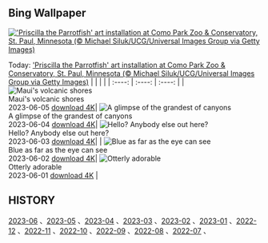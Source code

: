 ## Bing Wallpaper
[!['Priscilla the Parrotfish' art installation at Como Park Zoo & Conservatory, St. Paul, Minnesota (© Michael Siluk/UCG/Universal Images Group via Getty Images)](https://cn.bing.com/th?id=OHR.PlasticParrotfish_EN-US8059787303_UHD.jpg&w=1000)](https://cn.bing.com/th?id=OHR.PlasticParrotfish_EN-US8059787303_UHD.jpg&pid=hp&w=3840&h=2160&rs=1&c=4)

Today: ['Priscilla the Parrotfish' art installation at Como Park Zoo & Conservatory, St. Paul, Minnesota (© Michael Siluk/UCG/Universal Images Group via Getty Images)](https://cn.bing.com/th?id=OHR.PlasticParrotfish_EN-US8059787303_UHD.jpg&pid=hp&w=3840&h=2160&rs=1&c=4)
  |      |      |      |
| :----: | :----: | :----: |
| ![Maui's volcanic shores](https://cn.bing.com/th?id=OHR.MauiBeach_EN-US7999098369_UHD.jpg&pid=hp&w=384&h=216&rs=1&c=4) <br/> Maui's volcanic shores <br/> 2023-06-05  [download 4K](https://cn.bing.com/th?id=OHR.MauiBeach_EN-US7999098369_UHD.jpg&pid=hp&w=3840&h=2160&rs=1&c=4)| ![A glimpse of the grandest of canyons](https://cn.bing.com/th?id=OHR.SouthKaibabTrail_EN-US7932080032_UHD.jpg&pid=hp&w=384&h=216&rs=1&c=4) <br/> A glimpse of the grandest of canyons <br/> 2023-06-04  [download 4K](https://cn.bing.com/th?id=OHR.SouthKaibabTrail_EN-US7932080032_UHD.jpg&pid=hp&w=3840&h=2160&rs=1&c=4)| ![Hello? Anybody else out here?](https://cn.bing.com/th?id=OHR.GemsbokNamibia_EN-US7844189674_UHD.jpg&pid=hp&w=384&h=216&rs=1&c=4) <br/> Hello? Anybody else out here? <br/> 2023-06-03  [download 4K](https://cn.bing.com/th?id=OHR.GemsbokNamibia_EN-US7844189674_UHD.jpg&pid=hp&w=3840&h=2160&rs=1&c=4)|
| ![Blue as far as the eye can see](https://cn.bing.com/th?id=OHR.ReefAwareness_EN-US4807167780_UHD.jpg&pid=hp&w=384&h=216&rs=1&c=4) <br/> Blue as far as the eye can see <br/> 2023-06-02  [download 4K](https://cn.bing.com/th?id=OHR.ReefAwareness_EN-US4807167780_UHD.jpg&pid=hp&w=3840&h=2160&rs=1&c=4)| ![Otterly adorable](https://cn.bing.com/th?id=OHR.WorldOtterDay_EN-US4690332709_UHD.jpg&pid=hp&w=384&h=216&rs=1&c=4) <br/> Otterly adorable <br/> 2023-06-01  [download 4K](https://cn.bing.com/th?id=OHR.WorldOtterDay_EN-US4690332709_UHD.jpg&pid=hp&w=3840&h=2160&rs=1&c=4) |
  
  ## HISTORY
  [2023-06](https://github.com/Underglaze-Blue/bingwallpaper/tree/main/archive/2023-06/) 、[2023-05](https://github.com/Underglaze-Blue/bingwallpaper/tree/main/archive/2023-05/) 、[2023-04](https://github.com/Underglaze-Blue/bingwallpaper/tree/main/archive/2023-04/) 、[2023-03](https://github.com/Underglaze-Blue/bingwallpaper/tree/main/archive/2023-03/) 、[2023-02](https://github.com/Underglaze-Blue/bingwallpaper/tree/main/archive/2023-02/) 、[2023-01](https://github.com/Underglaze-Blue/bingwallpaper/tree/main/archive/2023-01/) 、[2022-12](https://github.com/Underglaze-Blue/bingwallpaper/tree/main/archive/2022-12/) 、[2022-11](https://github.com/Underglaze-Blue/bingwallpaper/tree/main/archive/2022-11/) 、[2022-10](https://github.com/Underglaze-Blue/bingwallpaper/tree/main/archive/2022-10/) 、[2022-09](https://github.com/Underglaze-Blue/bingwallpaper/tree/main/archive/2022-09/) 、[2022-08](https://github.com/Underglaze-Blue/bingwallpaper/tree/main/archive/2022-08/) 、[2022-07](https://github.com/Underglaze-Blue/bingwallpaper/tree/main/archive/2022-07/) 、